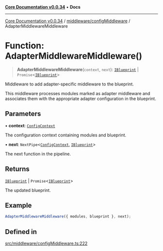 [**Core Documentation v0.0.34**](../../../README.md) • **Docs**

***

[Core Documentation v0.0.34](../../../modules.md) / [middleware/configMiddleware](../README.md) / AdapterMiddlewareMiddleware

# Function: AdapterMiddlewareMiddleware()

> **AdapterMiddlewareMiddleware**(`context`, `next`): [`IBlueprint`](../../../definitions/type-aliases/IBlueprint.md) \| `Promise`\<[`IBlueprint`](../../../definitions/type-aliases/IBlueprint.md)\>

Middleware to add adapter-specific middleware to the blueprint.

This middleware processes modules marked as adapter middleware and associates them with the
appropriate adapter configuration in the blueprint.

## Parameters

• **context**: [`ConfigContext`](../../../definitions/interfaces/ConfigContext.md)

The configuration context containing modules and blueprint.

• **next**: `NextPipe`\<[`ConfigContext`](../../../definitions/interfaces/ConfigContext.md), [`IBlueprint`](../../../definitions/type-aliases/IBlueprint.md)\>

The next function in the pipeline.

## Returns

[`IBlueprint`](../../../definitions/type-aliases/IBlueprint.md) \| `Promise`\<[`IBlueprint`](../../../definitions/type-aliases/IBlueprint.md)\>

The updated blueprint.

## Example

```typescript
AdapterMiddlewareMiddleware({ modules, blueprint }, next);
```

## Defined in

[src/middleware/configMiddleware.ts:222](https://github.com/stonemjs/core/blob/805ab978d87a028eb5ea9c9da928beb091ec1971/src/middleware/configMiddleware.ts#L222)
